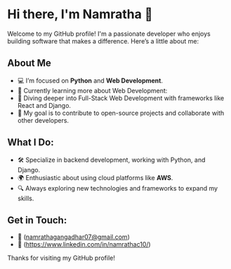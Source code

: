 # Hi there, I'm Namratha 👋

Welcome to my GitHub profile! I'm a passionate developer who enjoys building software that makes a difference. Here’s a little about me:

## About Me
- 💻 I’m focused on **Python** and **Web Development**.
- 🌱 Currently learning more about Web Development:
- 🌱 Diving deeper into Full-Stack Web Development with frameworks like React and Django.
- 🎯 My goal is to contribute to open-source projects and collaborate with other developers.

## What I Do:
- 🛠️ Specialize in backend development, working with Python, and Django.
- 🌍 Enthusiastic about using cloud platforms like **AWS**.
- 🔍 Always exploring new technologies and frameworks to expand my skills.

## Get in Touch:
- 📧 (namrathagangadhar07@gmail.com)
- 💼 (https://www.linkedin.com/in/namrathac10/)

Thanks for visiting my GitHub profile!



<!---
Namratha-10/Namratha-10 is a ✨ special ✨ repository because its `README.md` (this file) appears on your GitHub profile.
You can click the Preview link to take a look at your changes.
--->
